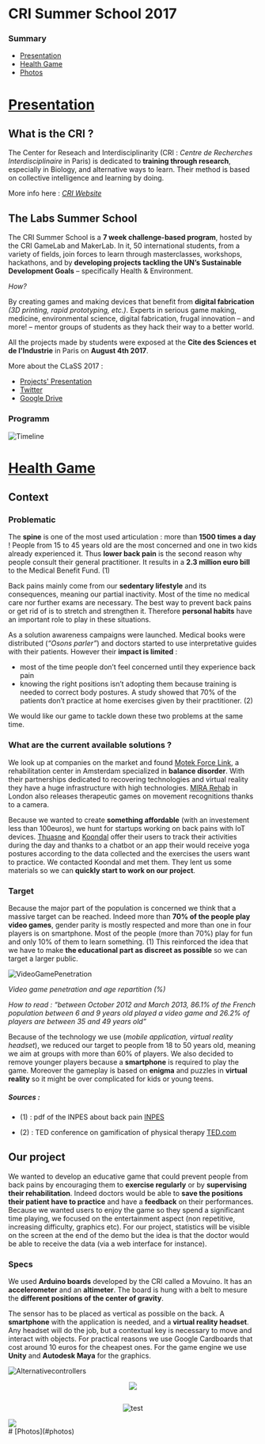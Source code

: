 # CRI Summer School 2017
### Summary
* [Presentation](#presentation)
* [Health Game](#health-game)
* [Photos](#photos)

# [Presentation](#summary)
## What is the CRI ?

The Center for Reseach and Interdisciplinarity (CRI : *Centre de Recherches Interdisciplinaire* in Paris) is dedicated to **training through research**, especially in Biology, and alternative ways to learn. Their method is based on  collective intelligence and learning by doing.

More info here : [*CRI Website*](https://cri-paris.org/)

## The Labs Summer School
The CRI Summer School is a **7 week challenge-based program**, hosted by the CRI GameLab and MakerLab.
In it, 50 international students, from a variety of fields, join forces to learn through masterclasses, workshops, hackathons, and by **developing projects tackling the UN’s Sustainable Development Goals** – specifically Health & Environment.

*How?*

By creating games and making devices that benefit from **digital fabrication** *(3D printing, rapid prototyping, etc.)*. Experts in serious game making, medicine, environmental science, digital fabrication, frugal innovation – and more! – mentor groups of students as they hack their way to a better world.

All the projects made by students  were exposed at the **Cite des Sciences et de l'Industrie** in Paris on **August 4th 2017**.

More about the CLaSS 2017 :
* [Projects' Presentation](http://projects.class2017.cri-paris.org/)
* [Twitter](https://twitter.com/SDGCLaSS)
* [Google Drive](https://drive.google.com/drive/folders/0B9utIJzYBJwXcVhMSkEzVTFrb2c)

### Programm
![Timeline](/img/timeline.png)

# [Health Game](#summary)

## Context
### Problematic
The **spine** is one of the most used articulation : more than **1500 times a day** ! People from 15 to 45 years old are the most concerned and one in two kids already experienced it. Thus **lower back pain** is the second reason why people consult their general practitioner. It results in a **2.3 million euro bill** to the Medical Benefit Fund. (1)

Back pains mainly come from our **sedentary lifestyle** and its consequences, meaning our partial inactivity. Most of the time no medical care nor further exams are necessary. The best way to prevent back pains or get rid of is to stretch and strengthen it. Therefore **personal habits** have an important role to play in these situations.

As a solution awareness campaigns were launched. Medical books were distributed (*“Osons parler”*) and doctors started to use interpretative guides with their patients. However their **impact is limited** :
* most of the time people don’t feel concerned until they experience back pain
* knowing the right positions isn’t adopting them because training is needed to correct body postures. A study showed that 70% of the patients don’t practice at home exercises given by their practitioner. (2)

We would like our game to tackle down these two problems at the same time. 

### What are the current available solutions ?
We look up at companies on the market and found [Motek Force Link](https://www.motekforcelink.com/products/), a rehabilitation center in Amsterdam specialized in **balance disorder**. With their partnerships dedicated to recovering technologies and virtual reality they have a huge infrastructure with high technologies. [MIRA Rehab](https://www.motekforcelink.com/products/) in London also releases therapeutic games on movement recognitions thanks to a camera. 

Because we wanted to create **something affordable** (with an investement less than 100euros),  we hunt for startups working on back pains with IoT devices. [Thuasne](http://monmaldedos.fr/) and [Koondal](http://koondal.fr/) offer their users to track their activities during the day and thanks to a chatbot or an app their would receive yoga postures according to the data collected and the exercises the users want to practice. We contacted Koondal and met them. They lent us some materials so we can **quickly start to work on our project**.

### Target
Because the major part of the population is concerned we think that a massive target can be reached. Indeed more than **70% of the people play video games**, gender parity is mostly respected and more than one in four players is on smartphone. Most of the people (more than 70%) play for fun and only 10% of them to learn something. (1) This reinforced the idea that we have to make **the educational part as discreet as possible** so we can target a larger public.

![VideoGamePenetration](/img/videogamepenetration.png)

*Video game penetration and age repartition (%)*

*How to read : “between October 2012 and March 2013, 86.1% of the French population between 6 and 9 years old played a video game and 26.2% of players are between 35 and 49 years old”*

Because of the technology we use (*mobile application, virtual reality headset*), we reduced our target to people from 18 to 50 years old, meaning we aim at groups with more than 60% of players. We also decided to remove younger players because a **smartphone** is required to play the game. Moreover the gameplay is based on **enigma** and puzzles in **virtual reality**  so it might be over complicated for kids or young teens.

##### Sources : 
- (1) : pdf of the INPES about back pain [INPES](http://inpes.santepubliquefrance.fr/70000/dp/05/dp050127.pdf])

- (2) : TED conference on gamification of physical therapy [TED.com](https://www.ted.com/talks/cosmin_mihaiu_physical_therapy_is_boring_play_a_game_instead#t-264985)

## Our project
We wanted to develop an educative game that could prevent people from back pains by encouraging them to **exercise regularly** or by **supervising their rehabilitation**. Indeed doctors would be able to **save the positions their patient have to practice** and have a **feedback** on their performances. Because we wanted users to enjoy the game so they spend a significant time playing, we focused on the entertainment aspect (non repetitive, increasing difficulty, graphics etc). For our project, statistics will be visible on the screen at the end of the demo but the idea is that the doctor would be able to receive the data (via a web interface for instance).

### Specs
We used **Arduino boards** developed by the CRI called a Movuino. It has an **accelerometer** and an **altimeter**. The board is hung with a belt to mesure the **different positions of the center of gravity**.

The  sensor has to  be placed as vertical as possible on the back. A **smartphone** with the application is needed, and a **virtual reality headset**. Any headset will do the job, but a contextual key is necessary to move and interact with objects. For practical reasons we use Google Cardboards that cost around 10 euros for the cheapest ones. For the game engine we use **Unity** and **Autodesk Maya** for the graphics.


![Alternativecontrollers](/img/alternativecontrollers.png)
<div style="text-align:center"><img src ="/img/alternativecontrollers.png" /></div>
<p align="center">
  <img />
  </p>
  <p align="center">
    <img src="https://github.com/LineChan/CRI_SummerSchool/blob/master/img/alternativecontrollers.png" alt="test"/>
	</p>

<div><img src="/img/alternativecontrollers.png" /></div>
# [Photos](#photos)



